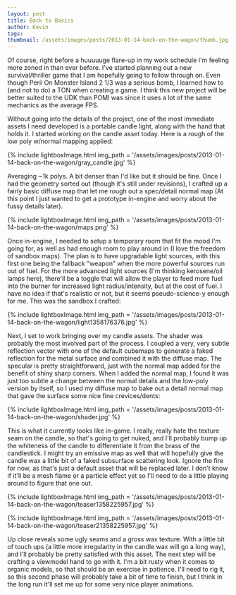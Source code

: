 ```yaml
---
layout: post
title: Back to Basics
author: Kevin
tags:
thumbnail: /assets/images/posts/2013-01-14-back-on-the-wagon/thumb.jpg
---
```


Of course, right before a huuuuuge flare-up in my work schedule I'm feeling more zoned in than ever before.
I've started planning out a new survival/thriller game that I am hopefully going to follow through on.
Even though Peril On Monster Island 2 1/3 was a serious bomb, I learned how to (and not to do) a TON when creating a game.
I think this new project will be better suited to the UDK than POMI was since it uses a lot of the same mechanics as the average FPS.

Without going into the details of the project, one of the most immediate assets
I need developed is a portable candle light, along with the hand that holds it.
I started working on the candle asset today. Here is a rough of the low poly w/normal mapping applied:

{% include lightboxImage.html
  img_path =  '/assets/images/posts/2013-01-14-back-on-the-wagon/gray_candle.jpg'
%}

Averaging ~1k polys. A bit denser than I'd like but it should be fine.
Once I had the geometry sorted out (though it's still under revisions), I crafted up a fairly basic diffuse
map that let me rough out a spec/detail normal map (At this point I just wanted to get a prototype
in-engine and worry about the fussy details later).

{% include lightboxImage.html
  img_path =  '/assets/images/posts/2013-01-14-back-on-the-wagon/maps.png'
%}

Once in-engine, I needed to setup a temporary room that fit the mood I'm going for, as well as had enough
room to play around in (I love the freedom of sandbox maps). The plan is to have upgradable light sources,
with this first one being the fallback "weapon" when the more powerful sources run out of fuel.
For the more advanced light sources (I'm thinking kerosene/oil lamps here), there'll be a toggle that
will allow the player to feed more fuel into the burner for increased light radius/intensity, but at
the cost of fuel. I have no idea if that's realistic or not, but it seems pseudo-science-y enough for me.
This was the sandbox I crafted:

{% include lightboxImage.html
  img_path =  '/assets/images/posts/2013-01-14-back-on-the-wagon/light1358176376.jpg'
%}

Next, I set to work bringing over my candle assets. The shader was probably the most involved part of the process.
I coupled a very, very subtle reflection vector with one of the default cubemaps to generate a faked reflection
for the metal surface and combined it with the diffuse map. The specular is pretty straightforward,
just with the normal map added for the benefit of shiny sharp corners. When I added the normal map,
I found it was just too subtle a change between the normal details and the low-poly version by itself,
so I used my diffuse map to bake out a detail normal map that gave the surface some nice fine crevices/dents:

{% include lightboxImage.html
  img_path =  '/assets/images/posts/2013-01-14-back-on-the-wagon/shader.jpg'
%}

This is what it currently looks like in-game. I really, really hate the texture seam on the candle,
so that's going to get nuked, and I'll probably bump up the whiteness of the candle to differentiate
it from the brass of the candlestick. I might try an emissive map as well that will hopefully give the candle
wax a little bit of a faked subsurface scattering look. Ignore the fire for now,
as that's just a default asset that will be replaced later. I don't know if it'll be a
mesh flame or a particle effect yet so I'll need to do a little playing around to figure that one out.

{% include lightboxImage.html
  img_path =  '/assets/images/posts/2013-01-14-back-on-the-wagon/teaser1358225957.jpg'
%}

{% include lightboxImage.html
  img_path =  '/assets/images/posts/2013-01-14-back-on-the-wagon/teaser21358225957.jpg'
%}

Up close reveals some ugly seams and a gross wax texture. With a little bit of touch ups
(a little more irregularity in the candle wax will go a long way),
and I'll probably be pretty satisfied with this asset. The next step will be crafting
a viewmodel hand to go with it. I'm a bit rusty when it comes to organic models,
so that should be an exercise in patience. I'll need to rig it, so this second phase will
probably take a bit of time to finish, but I think in the long run it'll set me up for some
very nice player animations.
